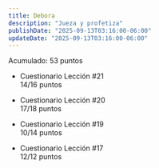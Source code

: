 ```yaml
---
title: Debora
description: "Jueza y profetiza"
publishDate: "2025-09-13T03:16:00-06:00"
updateDate: "2025-09-13T03:16:00-06:00"
---
```


Acumulado: 53 puntos

* Cuestionario Lección #21  
14/16 puntos

* Cuestionario Lección #20  
17/18 puntos

* Cuestionario Lección #19  
10/14 puntos

* Cuestionario Lección #17  
12/12 puntos